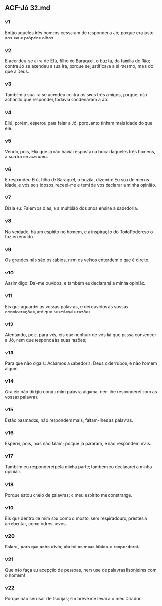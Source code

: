 ## ACF-Jó 32.md
### v1
 Então aqueles três homens cessaram de responder a Jó; porque era justo aos seus próprios olhos.
### v2
 E acendeu-se a ira de Eliú, filho de Baraquel, o buzita, da família de Rão; contra Jó se acendeu a sua ira, porque se justificava a si mesmo, mais do que a Deus.
### v3
 Também a sua ira se acendeu contra os seus três amigos, porque, não achando que responder, todavia condenavam a Jó.
### v4
 Eliú, porém, esperou para falar a Jó, porquanto tinham mais idade do que ele.
### v5
 Vendo, pois, Eliú que já não havia resposta na boca daqueles três homens, a sua ira se acendeu.
### v6
 E respondeu Eliú, filho de Baraquel, o buzita, dizendo: Eu sou de menos idade, e vós sois idosos; receei-me e temi de vos declarar a minha opinião.
### v7
 Dizia eu: Falem os dias, e a multidão dos anos ensine a sabedoria.
### v8
 Na verdade, há um espírito no homem, e a inspiração do TodoPoderoso o faz entendido.
### v9
 Os grandes não são os sábios, nem os velhos entendem o que é direito.
### v10
 Assim digo: Dai-me ouvidos, e também eu declararei a minha opinião.
### v11
 Eis que aguardei as vossas palavras, e dei ouvidos às vossas considerações, até que buscásseis razões.
### v12
 Atentando, pois, para vós, eis que nenhum de vós há que possa convencer a Jó, nem que responda às suas razões;
### v13
 Para que não digais: Achamos a sabedoria; Deus o derrubou, e não homem algum.
### v14
 Ora ele não dirigiu contra mim palavra alguma, nem lhe responderei com as vossas palavras.
### v15
 Estão pasmados, não respondem mais, faltam-lhes as palavras.
### v16
 Esperei, pois, mas não falam; porque já pararam, e não respondem mais.
### v17
 Também eu responderei pela minha parte; também eu declararei a minha opinião.
### v18
 Porque estou cheio de palavras; o meu espírito me constrange.
### v19
 Eis que dentro de mim sou como o mosto, sem respiradouro, prestes a arrebentar, como odres novos.
### v20
 Falarei, para que ache alívio; abrirei os meus lábios, e responderei.
### v21
 Que não faça eu acepção de pessoas, nem use de palavras lisonjeiras com o homem!
### v22
 Porque não sei usar de lisonjas; em breve me levaria o meu Criador.
